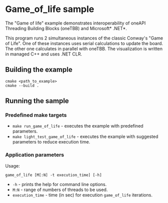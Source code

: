 # Game_of_life sample
The "Game of life" example demonstrates interoperability of oneAPI Threading Building Blocks (oneTBB) and Microsoft* .NET*.

This program runs 2 simultaneous instances of the classic Conway's "Game of Life". One of these instances uses serial calculations to update the board. The other one calculates in parallel with oneTBB. The visualization is written in managed C++ and uses .NET CLR.

## Building the example
```
cmake <path_to_example>
cmake --build .
```

## Running the sample
### Predefined make targets
* `make run_game_of_life` - executes the example with predefined parameters.
* `make light_test_game_of_life` - executes the example with suggested parameters to reduce execution time.

### Application parameters
Usage:
```
game_of_life [M[:N] -t execution_time] [-h]
```
* `-h` - prints the help for command line options.
* `M:N` - range of numbers of threads to be used.
* `execution_time` - time (in sec) for execution `game_of_life` iterations.
